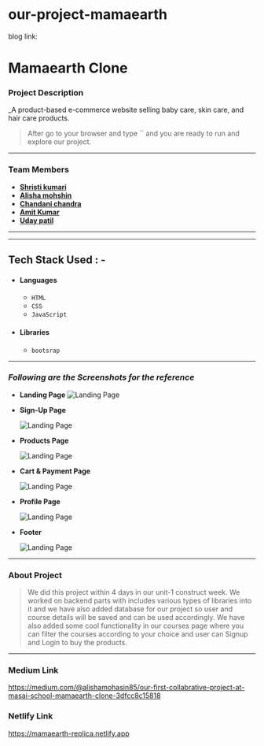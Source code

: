 # our-project-mamaearth
blog link:


# Mamaearth Clone

### Project Description

_A product-based e-commerce website selling baby care, skin care, and hair care products.


> After go to your browser and type `` and you are ready to run and explore our project.

---

### Team Members

- **[Shristi kumari]()**
- **[Alisha mohshin]()**
- **[Chandani chandra]()**
- **[Amit Kumar]()**
- **[Uday patil]()**

---

---

## Tech Stack Used : -

- #### Languages
  - `HTML`
  - `CSS`
  - `JavaScript `
   

- #### Libraries
  - `bootsrap`
  

---

### _Following are the Screenshots for the reference_

- **Landing Page**
  ![Landing Page](https://miro.medium.com/max/1050/0*rTJSAAsm2zgq5STW.png)

- **Sign-Up Page**

  ![Landing Page](https://miro.medium.com/max/1050/0*H1nWFxQbtqIUY_Hj.png)

- **Products Page**

  ![Landing Page](https://miro.medium.com/max/1050/0*jEla0TrEpYfeggKW.png)

- **Cart & Payment Page**

  ![Landing Page](https://miro.medium.com/max/1050/0*kQ2sRx8dyoPaHrSO.png)


- **Profile Page**

  ![Landing Page](https://miro.medium.com/max/1050/0*wBZDAXwqubMhdd9P.png)

- **Footer**

  ![Landing Page](https://miro.medium.com/max/1050/0*QElmBDQqab4SP4Al.png)

---

### About Project

> We did this project within 4 days in our unit-1 construct week. We worked on backend parts with includes various types of libraries into it and we have also added database for our project so user and course details will be saved and can be used accordingly. We have also added some cool functionality in our courses page where you can filter the courses according to your choice and user can Signup and Login to buy the products.

---

### Medium Link

https://medium.com/@alishamohasin85/our-first-collabrative-project-at-masai-school-mamaearth-clone-3dfcc8c15818


### Netlify Link
https://mamaearth-replica.netlify.app

